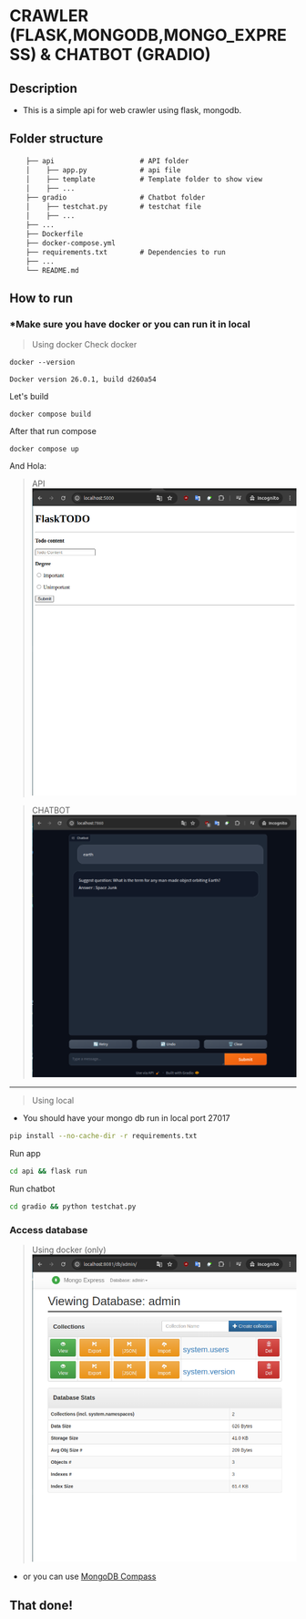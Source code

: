 # CRAWLER (FLASK,MONGODB,MONGO_EXPRESS) & CHATBOT (GRADIO)
## Description
- This is a simple api for web crawler using flask, mongodb.
## Folder structure
```
    ├── api                     # API folder
    │    ├── app.py             # api file
    │    ├── template           # Template folder to show view
    │    ├── ...    
    ├── gradio                  # Chatbot folder
    │    ├── testchat.py        # testchat file
    │    ├── ...    
    ├── ...                    
    ├── Dockerfile                     
    ├── docker-compose.yml                    
    ├── requirements.txt        # Dependencies to run           
    ├── ...
    └── README.md
```
## How to run
###  *Make sure you have docker or you can run it in local
> Using docker 
Check docker 
```
docker --version
``` 
```
Docker version 26.0.1, build d260a54
```
Let's build
```
docker compose build
```
After that run compose
```docker
docker compose up
```
And Hola:
>API
![demo.png](./img/demo.png)

>CHATBOT
![chatbot.png](./img/chatbot.png)
---
> Using local
- You should have your mongo db run in local port 27017
```bash
pip install --no-cache-dir -r requirements.txt
```
Run app
```bash
cd api && flask run
```
Run chatbot
```bash
cd gradio && python testchat.py
```
### Access database 
> Using docker (only)
![demo.png](./img/database.png)
- or you can use [MongoDB Compass]("https://www.mongodb.com/products/tools/compass)
## That done!